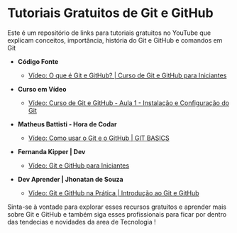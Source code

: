 # Tutoriais Gratuitos de Git e GitHub

Este é um repositório de links para tutoriais gratuitos no YouTube que explicam conceitos, importância, história do Git e GitHub e comandos em Git

- **Código Fonte**
  - [Vídeo: O que é Git e GitHub? | Curso de Git e GitHub para Iniciantes](https://www.youtube.com/watch?v=ts-H3W1uLMM)

- **Curso em Vídeo**
  - [Vídeo: Curso de Git e GitHub - Aula 1 - Instalação e Configuração do Git](https://www.youtube.com/watch?v=xEKo29OWILE&list=PLHz_AreHm4dm7ZULPAmadvNhH6vk9oNZA)

- **Matheus Battisti - Hora de Codar**
  - [Vídeo: Como usar o Git e o GitHub | GIT BASICS](https://www.youtube.com/watch?v=Zwv9qRyVeU4)

- **Fernanda Kipper | Dev**
  - [Vídeo: Git e GitHub para Iniciantes](https://www.youtube.com/watch?v=pyM5QLS2h6M)

- **Dev Aprender | Jhonatan de Souza**
  - [Vídeo: Git e GitHub na Prática | Introdução ao Git e GitHub](https://www.youtube.com/watch?v=kB5e-gTAl_s)

Sinta-se à vontade para explorar esses recursos gratuitos e aprender mais sobre Git e GitHub e também siga esses profissionais para ficar por dentro das tendecias e novidades da area de Tecnologia
!
